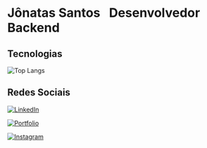 
# Jônatas Santos &nbsp; Desenvolvedor Backend &nbsp;
## Tecnologias
![Top Langs](https://github-readme-stats-git-masterrstaa-rickstaa.vercel.app/api/top-langs/?username=santjonatas&layout=compact&bg_color=000&border_color=30A3DC&title_color=E94D5F&text_color=FFF)
## Redes Sociais
[![LinkedIn](https://img.shields.io/badge/LinkedIn-0077B5?style=for-the-badge&logo=linkedin&logoColor=white)](https://www.linkedin.com/in/santjonatas/)

[![Portfolio](https://img.shields.io/badge/Portfolio-FF5722?style=for-the-badge&logo=todoist&logoColor=white)](https://santjonatas.github.io/jonatassantosdev/)

[![Instagram](https://img.shields.io/badge/-Instagram-%23E4405F?style=for-the-badge&logo=instagram&logoColor=white)](https://www.instagram.com/santjonatas_/)